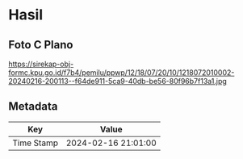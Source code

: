# Hasil

## Foto C Plano

https://sirekap-obj-formc.kpu.go.id/f7b4/pemilu/ppwp/12/18/07/20/10/1218072010002-20240216-200113--f64de911-5ca9-40db-be56-80f96b7f13a1.jpg


## Metadata

| Key        | Value               |
| ---------- | ------------------- |
| Time Stamp | 2024-02-16 21:01:00 |



